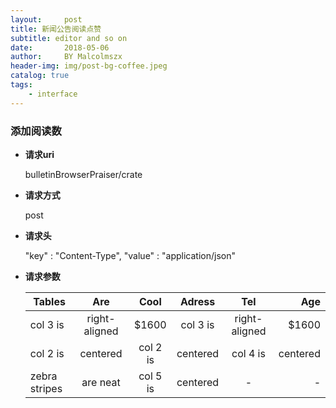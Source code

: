 ```yaml
---
layout:     post
title: 新闻公告阅读点赞
subtitle: editor and so on
date:       2018-05-06
author:     BY Malcolmszx
header-img: img/post-bg-coffee.jpeg
catalog: true
tags:
    - interface
---
```


### 添加阅读数

- **请求uri**

  bulletinBrowserPraiser/crate

- **请求方式**

  post

- **请求头**

  "key" : "Content-Type",  "value" : "application/json"

- **请求参数**

  | Tables        | Are           | Cool          | Adress        | Tel           | Age           |
  | ------------- |:-------------:|:-------------:|:-------------:|:-------------:| -------------:|
  | col 3 is      | right-aligned |    $1600      | col 3 is      | right-aligned |     $1600     |
  | col 2 is      | centered      |   col 2 is    | centered      | col 4 is      | centered      |
  | zebra stripes | are neat      |   col 5 is    | centered      |       -       |      -        |    
